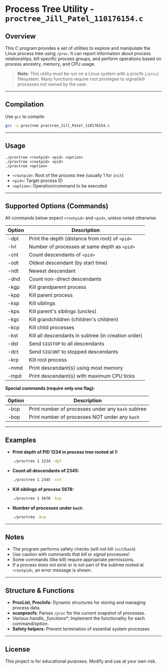 # Process Tree Utility - `proctree_Jill_Patel_110176154.c`

## Overview

This C program provides a set of utilities to explore and manipulate the Linux process tree using `/proc`. It can report information about process relationships, kill specific process groups, and perform operations based on process ancestry, memory, and CPU usage.

> **Note:** This utility must be run on a Linux system with a procfs (`/proc`) filesystem. Many functions require root privileges to signal/kill processes not owned by the user.

---

## Compilation

Use `gcc` to compile:

```bash
gcc -o proctree proctree_Jill_Patel_110176154.c
```

---

## Usage

```
./proctree <rootpid> <pid> <option>
./proctree <rootpid> <pid>
./proctree <option>
```

- `<rootpid>`: Root of the process tree (usually 1 for `init`)
- `<pid>`: Target process ID
- `<option>`: Operation/command to be executed

---

## Supported Options (Commands)

All commands below expect `<rootpid>` and `<pid>`, unless noted otherwise.

| Option  | Description                                              |
|---------|----------------------------------------------------------|
| -dpt    | Print the depth (distance from root) of `<pid>`          |
| -lvl    | Number of processes at same depth as `<pid>`             |
| -cnt    | Count descendants of `<pid>`                             |
| -odt    | Oldest descendant (by start time)                        |
| -ndt    | Newest descendant                                        |
| -dnd    | Count non-direct descendants                             |
| -kgp    | Kill grandparent process                                 |
| -kpp    | Kill parent process                                      |
| -ksp    | Kill siblings                                            |
| -kps    | Kill parent's siblings (uncles)                          |
| -kgc    | Kill grandchildren (children's children)                 |
| -kcp    | Kill child processes                                     |
| -kst    | Kill all descendants in subtree (in creation order)      |
| -dst    | Send `SIGSTOP` to all descendants                        |
| -dct    | Send `SIGCONT` to stopped descendants                    |
| -krp    | Kill root process                                        |
| -mmd    | Print descendant(s) using most memory                    |
| -mpd    | Print descendant(s) with maximum CPU ticks               |

**Special commands (require only one flag):**

| Option  | Description                                        |
|---------|-----------------------------------------------------|
| -bcp    | Print number of processes under any `bash` subtree  |
| -bop    | Print number of processes NOT under any `bash`      |

---

## Examples

- **Print depth of PID 1234 in process tree rooted at 1:**
  ```bash
  ./proctree 1 1234 -dpt
  ```
- **Count all descendants of 2345:**
  ```bash
  ./proctree 1 2345 -cnt
  ```
- **Kill siblings of process 5678:**
  ```bash
  ./proctree 1 5678 -ksp
  ```
- **Number of processes under `bash`:**
  ```bash
  ./proctree -bcp
  ```

---

## Notes
- The program performs safety checks (will not kill `init`/`bash`).
- Use caution with commands that _kill_ or _signal_ processes!
- Some commands (like kill) require appropriate permissions.
- If a process does not exist or is not part of the subtree rooted at `<rootpid>`, an error message is shown.

---

## Structure & Functions
- **ProcList, ProcInfo**: Dynamic structures for storing and managing process data.
- **scanprocfs**: Parses `/proc` for the current snapshot of processes.
- **Various handle_* functions**: Implement the functionality for each command/option.
- **Safety helpers**: Prevent termination of essential system processes

---

## License
This project is for educational purposes. Modify and use at your own risk.
